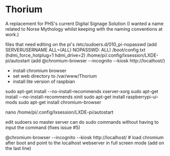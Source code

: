 # Thorium
A replacement for PHS's current Digital Signage Solution
(I wanted a name related to Norse Mythology whilst keeping with the naming conventions at work.)

files that need editing on the pi's
/etc/sudoers.d/010_pi-nopasswd (add SERVERUSERNAME ALL=(ALL) NOPASSWD: ALL)
/boot/config.txt (hdmi_force_hotplug=1 hdmi_drive=2)
/home/pi/.config/lxsession/LXDE-pi/autostart (add @chromium-browser --incognito --kiosk http://localhost/)


- install chromium browser
- set web directory to /var/www/Thorium
- install lite version of raspbian

sudo apt-get install --no-install-recommends xserver-xorg
sudo apt-get install --no-install-recommends xinit
sudo apt-get install raspberrypi-ui-mods
sudo apt-get install chromium-browser

nano /home/pi/.config/lxsession/LXDE-pi/autostart

edit sudoers so master server can do sudo commands without having to input the command (fixes issue #5)

@chromium-browser --incognito --kiosk http://localhost/  # load chromium after boot and point to the localhost webserver in full screen mode (add on the last line)
